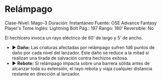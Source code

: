 # Relámpago

Clase-Nivel: Mago-3
Duración: Instantáneo
Fuente: OSE Advance Fantasy Player's Tome
Inglés: Lightning Bolt
Pág.: 197
Rango: 180’
Reversible: No

El hechicero invoca un rayo eléctrico de 60’ de largo y 5’ de ancho. 

- ▶ **Daño:** Las criaturas afectadas por relámpago sufren 1d6 puntos de daño por cada nivel del lanzador. Este daño se reduce a la mitad si realizan una tirada de salvación contra hechizos exitosa.
- ▶ **Rebote:** Si relámpago impacta sobre una barrera sólida antes de alcanzar toda su extensión, el rayo rebota y viaja cualquier distancia restante en dirección al lanzador.